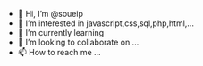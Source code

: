 - 👋 Hi, I’m @soueip
- 👀 I’m interested in javascript,css,sql,php,html,...
- 🌱 I’m currently learning 
- 💞️ I’m looking to collaborate on ...
- 📫 How to reach me ...

<!---
soueip/soueip is a ✨ special ✨ repository because its `README.md` (this file) appears on your GitHub profile.
You can click the Preview link to take a look at your changes.
--->
